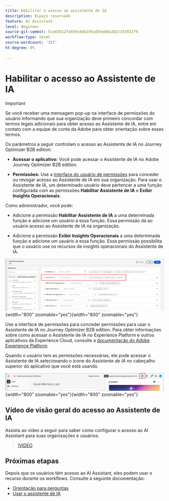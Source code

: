 ```yaml
---
title: Habilitar o acesso ao assistente de IA
description: Espaço reservado
feature: AI Assistant
level: Beginner
source-git-commit: 5ca03b12fd459c64b245ad95e60a382c355922f9
workflow-type: tm+mt
source-wordcount: '317'
ht-degree: 0%

---
```


# Habilitar o acesso ao Assistente de IA

>[!IMPORTANT]
>
>Se você receber uma mensagem pop-up na interface de permissões do usuário informando que sua organização deve primeiro concordar com termos legais adicionais para obter acesso ao Assistente de IA, entre em contato com a equipe de conta da Adobe para obter orientação sobre esses termos.

Os parâmetros a seguir controlam o acesso ao Assistente de IA no Journey Optimizer B2B edition:

* **Acessar o aplicativo:** Você pode acessar o Assistente de IA no Adobe Journey Optimizer B2B edition.

* **Permissões:** Use a [Interface do usuário de permissões](https://experienceleague.adobe.com/en/docs/experience-platform/access-control/abac/permissions-ui/permissions) para conceder ou revogar acesso ao Assistente de IA em sua organização. Para usar o Assistente de IA, um determinado usuário deve pertencer a uma função configurada com as permissões **Habilitar Assistente de IA** e **Exibir Insights Operacionais**.

Como administrador, você pode:

* Adicione a permissão **Habilitar Assistente de IA** a uma determinada função e adicione um usuário a essa função. Essa permissão dá ao usuário acesso ao Assistente de IA na organização.

* Adicione a permissão **Exibir Insights Operacionais** a uma determinada função e adicione um usuário a essa função. Essa permissão possibilita que o usuário use os recursos de insights operacionais do Assistente de IA.

![Atribuir permissões do Assistente de IA](./assets/ai-assistant-permissions.png){width="800" zoomable="yes"}{width=&quot;800&quot; zoomable=&quot;yes&quot;}

Use a interface de permissões para conceder permissões para usar o Assistente de IA no Journey Optimizer B2B edition. Para obter informações sobre como acessar o Assistente de IA no Experience Platform e outros aplicativos da Experience Cloud, consulte a [documentação do Adobe Experience Platform](https://experienceleague.adobe.com/en/docs/experience-platform/ai-assistant/access).

Quando o usuário tem as permissões necessárias, ele pode acessar o Assistente de IA selecionando o ícone do _Assistente de IA_ no cabeçalho superior do aplicativo que você está usando.

![Ícone do Assistente de IA no cabeçalho do aplicativo](./assets/ai-assistant-icon-header.png){width="800" zoomable="yes"}{width=&quot;800&quot; zoomable=&quot;yes&quot;}

## Vídeo de visão geral do acesso ao Assistente de IA

Assista ao vídeo a seguir para saber como configurar o acesso ao AI Assistant para suas organizações e usuários.

>[!VIDEO](https://video.tv.adobe.com/v/3436470/?learn=on)

## Próximas etapas

Depois que os usuários têm acesso ao AI Assistant, eles podem usar o recurso durante os workflows. Consulte a seguinte documentação:

* [Orientação para perguntas](./question-guidance.md)
* [Usar o assistente de IA](./use-ai-assistant.md)
